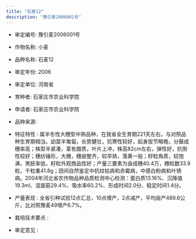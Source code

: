 ```yaml
---
title: "石麦12"
description: "豫引麦2006001号"
---
```

* 审定编号:  豫引麦2006001号

*  作物名称:  小麦

*  品种名称:  石麦12

*  审定年份:  2006

*  审定单位:  河南省

* 育种者:  石家庄市农业科学院

*  申请者:  石家庄市农业科学院

*  品种来源:  

*  特征特性 : 
属半冬性大穗型中熟品种，在我省全生育期221天左右，与对照品种生育期相当。幼苗半匍匐，长势健壮，抗寒性较好，起身拔节略晚，分蘖成穗率高；株型半紧凑，茎有腊质，叶片上冲，株高82cm左右，弹性好，抗倒性较好；穗纺锤形，大穗，穗层整齐，较早熟，落黄一般；籽粒角质，较饱满，黑胚率低，籽粒外观商品性好；产量三要素为亩成穗40.4万，穗粒数33.9粒，千粒重41.8g；田间自然鉴定中抗纹枯病和赤霉病，中感白粉病和叶锈病。2004年河北省农作物品种品质检测中心检测：蛋白质13.16%、沉降值19.3ml、湿面筋29.4%、吸水率60.2%、形成时间2.0分、稳定时间1.4分。
 
*  产量表现 : 
全省引种试验12点汇总，10点增产，2点减产，平均亩产489.6公斤，比对照豫麦49增产6.7%。

*  栽培技术要点 : 


*  审定意见 : 

